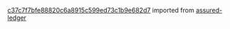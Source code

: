 [c37c7f7bfe88820c6a8915c599ed73c1b9e682d7](https://github.com/insolar/assured-ledger/commit/c37c7f7bfe88820c6a8915c599ed73c1b9e682d7) imported from [assured-ledger](https://github.com/insolar/assured-ledger)
